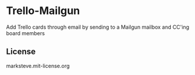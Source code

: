 # Trello-Mailgun

Add Trello cards through email by sending to a Mailgun mailbox and CC'ing board members

## License

marksteve.mit-license.org

